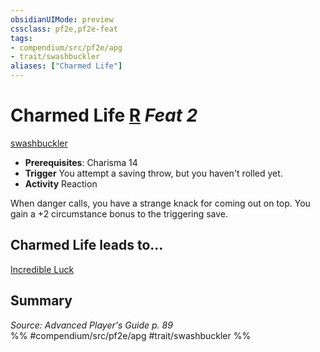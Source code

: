 ```yaml
---
obsidianUIMode: preview
cssclass: pf2e,pf2e-feat
tags:
- compendium/src/pf2e/apg
- trait/swashbuckler
aliases: ["Charmed Life"]
---
```

# Charmed Life  [R](/rules/core-rulebook/chapter-9-playing-the-game.md#Actions "Reaction") *Feat 2*  
[swashbuckler](/rules/traits/swashbuckler-apg.md)  

- **Prerequisites**: Charisma 14
- **Trigger** You attempt a saving throw, but you haven't rolled yet.
- **Activity** Reaction

When danger calls, you have a strange knack for coming out on top. You gain a +2 circumstance bonus to the triggering save.

## Charmed Life leads to...

[Incredible Luck](/compendium/feats/incredible-luck-apg.md)

## Summary

*Source: Advanced Player's Guide p. 89*  
%% #compendium/src/pf2e/apg #trait/swashbuckler %%
